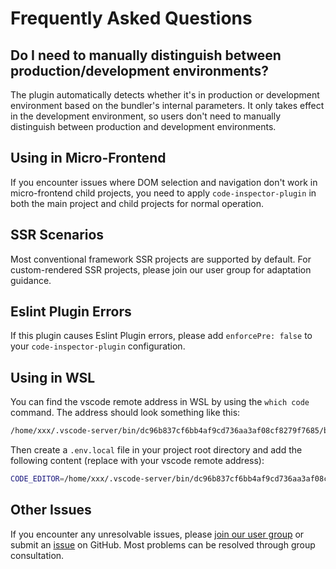 # Frequently Asked Questions

## Do I need to manually distinguish between production/development environments?

The plugin automatically detects whether it's in production or development environment based on the bundler's internal parameters. It only takes effect in the development environment, so users don't need to manually distinguish between production and development environments.

## Using in Micro-Frontend

If you encounter issues where DOM selection and navigation don't work in micro-frontend child projects, you need to apply `code-inspector-plugin` in both the main project and child projects for normal operation.

## SSR Scenarios

Most conventional framework SSR projects are supported by default. For custom-rendered SSR projects, please join our user group for adaptation guidance.

## Eslint Plugin Errors

If this plugin causes Eslint Plugin errors, please add `enforcePre: false` to your `code-inspector-plugin` configuration.

## Using in WSL

You can find the vscode remote address in WSL by using the `which code` command. The address should look something like this:

```bash
/home/xxx/.vscode-server/bin/dc96b837cf6bb4af9cd736aa3af08cf8279f7685/bin/remote-cli/code
```

Then create a `.env.local` file in your project root directory and add the following content (replace with your vscode remote address):

```bash
CODE_EDITOR=/home/xxx/.vscode-server/bin/dc96b837cf6bb4af9cd736aa3af08cf8279f7685/bin/remote-cli/code
```

## Other Issues

If you encounter any unresolvable issues, please [join our user group](/more/feedback) or submit an [issue](https://github.com/zh-lx/code-inspector/issues) on GitHub. Most problems can be resolved through group consultation.
